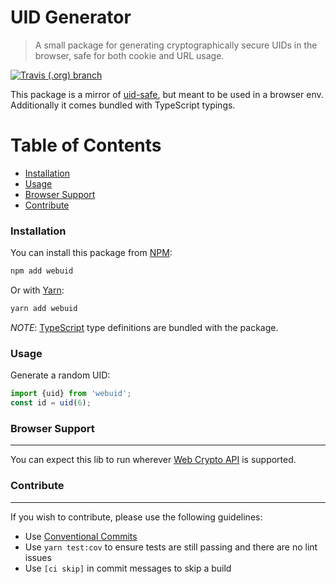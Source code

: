 # UID Generator

> A small package for generating cryptographically secure UIDs in the browser, safe for both cookie and URL usage.

[![Travis (.org) branch](https://img.shields.io/travis/rolandjitsu/uid/master.svg?style=flat-square)](https://github.com/rolandjitsu/uid)

This package is a mirror of [uid-safe](https://github.com/crypto-utils/uid-safe), but meant to be used in a browser env.
Additionally it comes bundled with TypeScript typings.


# Table of Contents

* [Installation](#installation)
* [Usage](#usage)
* [Browser Support](#browser-support)
* [Contribute](#contribute)


### Installation
You can install this package from [NPM](https://www.npmjs.com):
```bash
npm add webuid
```

Or with [Yarn](https://yarnpkg.com/en):
```bash
yarn add webuid
```

*NOTE*: [TypeScript](https://www.typescriptlang.org) type definitions are bundled with the package.


### Usage
Generate a random UID:
```ts
import {uid} from 'webuid';
const id = uid(6);
```


### Browser Support
-------------------
You can expect this lib to run wherever [Web Crypto API](https://developer.mozilla.org/en-US/docs/Web/API/Web_Crypto_API) is supported.


### Contribute
--------------
If you wish to contribute, please use the following guidelines:
* Use [Conventional Commits](https://conventionalcommits.org)
* Use `yarn test:cov` to ensure tests are still passing and there are no lint issues
* Use `[ci skip]` in commit messages to skip a build
